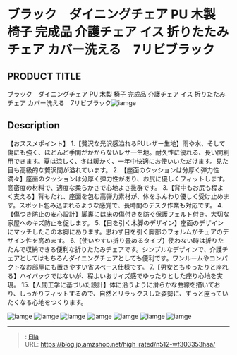 # ブラック　ダイニングチェア PU 木製 椅子 完成品 介護チェア イス 折りたたみチェア カバー洗える　7リビブラック


## PRODUCT TITLE 

ブラック　ダイニングチェア PU 木製 椅子 完成品 介護チェア イス 折りたたみチェア カバー洗える　7リビブラック![iamge](https://b2bfiles1.gigab2b.cn/image/wkseller/301/20230904_1729975b383fc61a91e6930bd438f0d4.jpg)

## Description

【おススメポイント】
1.【贅沢な光沢感溢れるPUレザー生地】雨や水、そして傷にも強く、ほとんど手間がかからないレザ一生地。耐久性に優れる、長い間利用できます。夏は涼しく、冬は暖かく、一年中快適にお使いいただけます。見た目も高級的な贅沢間が溢れています。
2. 【座面のクッションは分厚く弾力性満々】座面のクッションは分厚く弾力性があり、お尻に優しくフィットします。高密度の材料で、適度な柔らかさで心地よさ抜群です。
3.【背中もお尻も程よく支える】背もたれ、座面を包む高弾力素材が、体をふんわり優しく受け止めます。スポット包み込まれるような感覚で、長時間のデスク作業も対応です。
4.【傷つき防止の安心設計】脚裏には床の傷付きを防ぐ保護フェルト付き。大切な家屋へのキズ防止を促します。
5.【目を引く木脚のデザイン】座面のデザインにマッチしたこの木脚にあります。思わず目を引く脚部のフォルムがチェアのデザイン性を高めます。
6.【使いやすい折り畳めるタイプ】使わない時は折りたたんで収納できる便利な折りたたみチェアです。シンプルなデザインで、介護チェアとしてはもちろんダイニングチェアとしても便利です。ワンルームやコンパクトなお部屋にも置きやすい省スペース仕様です。
7.【男女ともゆったりと座れる】ハイバックではないが、程よいおサイズ感でゆったりとした座り心地を実現。
15.【人間工学に基づいた設計】体に沿うように滑らかな曲線を描いており、しっかりフィットするので、自然とリラックスした姿勢に、ずっと座っていたくなる心地をつくります。

![iamge](https://b2bfiles1.gigab2b.cn/image/wkseller/301/20230904_e8ed8f62692e65f16cb94986eb4163d3.jpg)
![iamge](https://b2bfiles1.gigab2b.cn/image/wkseller/301/PP035902/20200212_67f02f6c52a74add15ca42d3a2f6ea5e.jpg)
![iamge](https://b2bfiles1.gigab2b.cn/image/wkseller/301/20230330_bcc614aa1027449e6ff17ed4e1e84bee.jpg)
![iamge](https://b2bfiles1.gigab2b.cn/image/wkseller/301/PP035902/20200212_13e79d2f145fd175aa9f09356f664de6.jpg)
![iamge](nan)
![iamge](nan)
![iamge](nan)


---

> : [Ella](https://blog.jp.amzshop.net/)  
> URL: https://blog.jp.amzshop.net/high_rated/n512-wf303353haa/  

